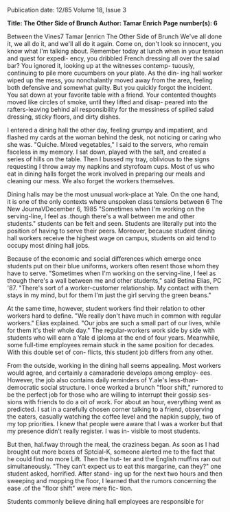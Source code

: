 Publication date: 12/85
Volume 18, Issue 3

**Title: The Other Side of Brunch**
**Author: Tamar Enrich**
**Page number(s): 6**

Between the Vines7 Tamar [enricn 
The Other Side of Brunch 
We've all done it, we all do it, and we'll 
all do it again. Come on, don't look so 
innocent, you know what I'm talking 
about. Remember today at lunch when 
in your tension and quest for expedi-
ency, you dribbled French dressing all 
over the salad bar? You ignored it, 
looking up at the witnesses contemp-
tuously, continuing to 
pile 
more 
cucumbers on your plate. As the din-
ing hall worker wiped up the mess, you 
nonchalantly moved away from the 
area, 
feeling 
both 
defensive 
and 
somewhat guilty. But you quickly 
forgot the incident. You sat down at 
your favorite table with a friend. Your 
contented thoughts moved like circles 
of smoke, until they lifted and disap-
peared 
into 
the rafters-leaving 
behind all 
responsibility 
for 
the 
messiness of spilled salad dressing, 
sticky floors, and dirty dishes. 

I entered a dining hall the other day, 
feeling grumpy and impatient, and 
flashed my cards at the woman behind 
the desk, not noticing or caring who 
she was. "Quiche. Mixed vegetables," I 
said to the servers, who remain faceless 
in my memory. I sat down, played 
with the salt, and created a series of 
hills on the table. Then I bussed my 
tray, oblivious to the signs requesting I 
throw away my napkins and styrofoam 
cups. Most of us who eat in dining 
halls forget the work involved in 
preparing our meals and cleaning our 
mess. We also forget the workers 
themselves. 

Dining halls may be the most unusual 
work-place at Yale. On the one hand, 
it is one of the only contexts where 
unspoken class 
tensions 
between 
6 The New JournaVDecember 6, 1985 
"Sometimes when I'm 
working on the 
serving-line, I feel as 
.though there's a wall 
between me and other 
students." 
students can be felt and seen. Students 
are literally put into the position of 
having to serve their peers. Moreover, 
because student dining hall workers 
receive the highest wage on campus, 
students on aid tend to occupy most 
dining hall jobs. 

Because of the 
economic and social differences which 
emerge once students put on their blue 
uniforms, workers often resent those 
whom they have to serve. "Sometimes 
when I'm working on the serving-line, 
I feel as though there's a wall between 
me and other students," said Betina 
Elias, PC '87. "There's sort of a 
worker-customer relationship. My 
contact with them stays in my mind, 
but for them I'm just the girl serving 
the green beans." 

At the same time, however, student 
workers find their relation to other 
workers hard to define. "We really 
don't have much in common with 
regular workers." Elias explained. 
"Our jobs are such a small part of our 
lives, while for them it's their whole 
day." The regular-workers work side 
by side with students who will earn a 
Yale d iploma at the end of four years. 
Meanwhile, some full-time employees 
remain stuck in the same position for 
decades. With this double set of con-
flicts, this student job differs from any 
other. 

From the outside, working in the 
dining hall seems appealing. Most 
workers would agree, and certainly a 
camaraderie develops among employ-
ees. However, the job also contains 
daily reminders of Y.ale's less-than-
democratic social structure. I once 
worked a brunch "floor shift," rumored 
to be the perfect job for those who are 
willing to interrupt their gossip ses-
sions with friends to do a oit of work. 
For about an hour, everything went as 
predicted. I sat in a carefully chosen 
corner talking to a friend, observing 
the eaters, casually watching the coffee 
level and the napkin supply, two of my 
top priorities. I knew that people were 
aware that I was a worker but that my 
presence didn't really register. I was in-
visible to most students. 

But then, hal.fway through the meal, 
the craziness began. As soon as I had 
brought out more boxes of Sptcial-K, 
someone alerted me to the fact that he 
could find no more Lift. Then the hut-
ter and the English muffins ran out 
simultaneously. "They can't expect us 
to eat this margarine, can they?" one 
student asked, horrified. After stand-
ing up for the next two hours and then 
sweeping and mopping the floor, I 
learned that the rumors concerning the 
ease .of the "floor shift" were mere fic-
tion. 

Students commonly believe dining 
hall employees are responsible for